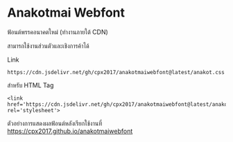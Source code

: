 # Anakotmai Webfont
ฟ้อนต์พรรคอนาคตใหม่ (ทำงานภายใต้  CDN)

สามารถใช้งานส่วนตัวและเชิงการค้าได้

Link 
```
https://cdn.jsdelivr.net/gh/cpx2017/anakotmaiwebfont@latest/anakot.css
```

สำหรับ HTML Tag 
```
<link href='https://cdn.jsdelivr.net/gh/cpx2017/anakotmaiwebfont@latest/anakot.css' rel='stylesheet'>
```

ตัวอย่างการแสดงผลฟ้อนต์หลังเรียกใช้งานที่ https://cpx2017.github.io/anakotmaiwebfont
